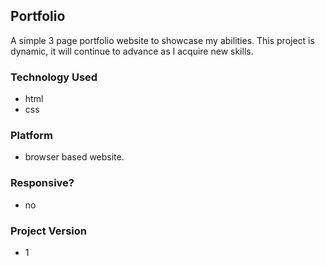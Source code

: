 ## Portfolio
A simple 3 page portfolio website to showcase my abilities. This project is dynamic, it will continue to advance as I acquire new skills.

### Technology Used
- html
- css

### Platform
- browser based website.

### Responsive?
- no

### Project Version
- 1